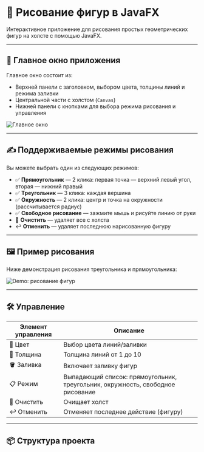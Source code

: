 # 🎨 Рисование фигур в JavaFX

Интерактивное приложение для рисования простых геометрических фигур на холсте с помощью JavaFX.

---

## 🧱 Главное окно приложения

Главное окно состоит из:

- Верхней панели с заголовком, выбором цвета, толщины линий и режима заливки
- Центральной части с холстом (`Canvas`)
- Нижней панели с кнопками для выбора режима рисования и управления

![Главное окно](https://i.postimg.cc/pTyMNPgc/image.png)

---

## ✍️ Поддерживаемые режимы рисования

Вы можете выбрать один из следующих режимов:

- ✅ **Прямоугольник** — 2 клика: первая точка — верхний левый угол, вторая — нижний правый
- ✅ **Треугольник** — 3 клика: каждая вершина
- ✅ **Окружность** — 2 клика: центр и точка на окружности (рассчитывается радиус)
- ✅ **Свободное рисование** — зажмите мышь и рисуйте линию от руки
- 🧽 **Очистить** — удаляет все с холста
- ↩️ **Отменить** — удаляет последнюю нарисованную фигуру

---

## 🖼️ Пример рисования

Ниже демонстрация рисования треугольника и прямоугольника:

![Demo: рисование фигур](https://i.imgur.gg/66NZIZG-2025-10-12-22-57-56.gif)

---

## 🛠️ Управление

| Элемент управления | Описание |
|--------------------|----------|
| 🎨 Цвет            | Выбор цвета линий/заливки |
| 📏 Толщина         | Толщина линий от 1 до 10 |
| 🪣 Заливка         | Включает заливку фигур |
| 📋 Режим           | Выпадающий список: прямоугольник, треугольник, окружность, свободное рисование |
| 🧼 Очистить        | Очищает холст |
| ↩️ Отменить        | Отменяет последнее действие (фигуру) |

---

## 📦 Структура проекта


